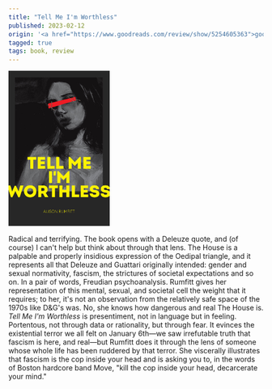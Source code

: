 ```yaml
---
title: "Tell Me I'm Worthless"
published: 2023-02-12
origin: '<a href="https://www.goodreads.com/review/show/5254605363">goodreads</a>'
tagged: true
tags: book, review
---
```


<img src="/images/worthless.jpg" width="200">

Radical and terrifying. The book opens with a Deleuze quote, and (of
course) I can't help but think about through that lens. The House is a
palpable and properly insidious expression of the Oedipal triangle,
and it represents all that Deleuze and Guattari originally intended:
gender and sexual normativity, fascism, the strictures of societal
expectations and so on. In a pair of words, Freudian
psychoanalysis. Rumfitt gives her representation of this mental,
sexual, and societal cell the weight that it requires; to her, it's
not an observation from the relatively safe space of the 1970s like
D&G's was. No, she knows how dangerous and real The House is. _Tell Me
I'm Worthless_ is presentiment, not in language but in
feeling. Portentous, not through data or rationality, but through
fear. It evinces the existential terror we all felt on January 6th—we
saw irrefutable truth that fascism is here, and real—but Rumfitt does
it through the lens of someone whose whole life has been ruddered by
that terror. She viscerally illustrates that fascism is the cop inside
your head and is asking you to, in the words of Boston hardcore band
Move, "kill the cop inside your head, decarcerate your mind."
